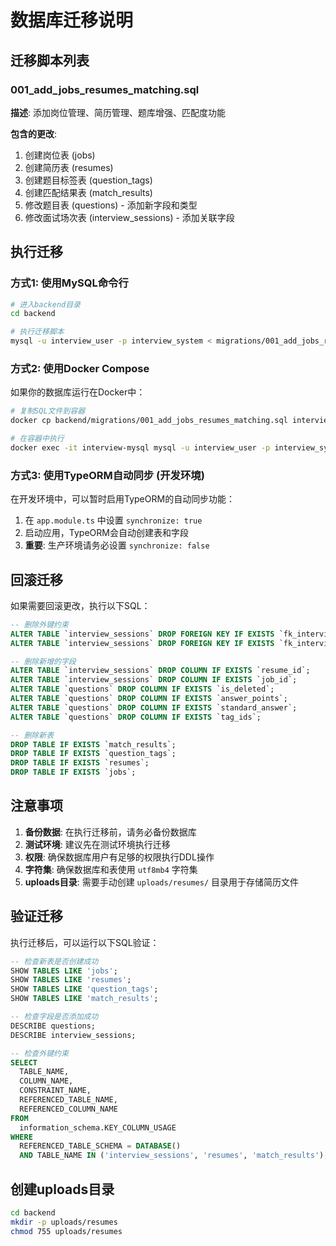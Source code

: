 # 数据库迁移说明

## 迁移脚本列表

### 001_add_jobs_resumes_matching.sql
**描述**: 添加岗位管理、简历管理、题库增强、匹配度功能

**包含的更改**:
1. 创建岗位表 (jobs)
2. 创建简历表 (resumes)
3. 创建题目标签表 (question_tags)
4. 创建匹配结果表 (match_results)
5. 修改题目表 (questions) - 添加新字段和类型
6. 修改面试场次表 (interview_sessions) - 添加关联字段

## 执行迁移

### 方式1: 使用MySQL命令行

```bash
# 进入backend目录
cd backend

# 执行迁移脚本
mysql -u interview_user -p interview_system < migrations/001_add_jobs_resumes_matching.sql
```

### 方式2: 使用Docker Compose

如果你的数据库运行在Docker中：

```bash
# 复制SQL文件到容器
docker cp backend/migrations/001_add_jobs_resumes_matching.sql interview-mysql:/tmp/

# 在容器中执行
docker exec -it interview-mysql mysql -u interview_user -p interview_system < /tmp/001_add_jobs_resumes_matching.sql
```

### 方式3: 使用TypeORM自动同步 (开发环境)

在开发环境中，可以暂时启用TypeORM的自动同步功能：

1. 在 `app.module.ts` 中设置 `synchronize: true`
2. 启动应用，TypeORM会自动创建表和字段
3. **重要**: 生产环境请务必设置 `synchronize: false`

## 回滚迁移

如果需要回滚更改，执行以下SQL：

```sql
-- 删除外键约束
ALTER TABLE `interview_sessions` DROP FOREIGN KEY IF EXISTS `fk_interview_sessions_job_id`;
ALTER TABLE `interview_sessions` DROP FOREIGN KEY IF EXISTS `fk_interview_sessions_resume_id`;

-- 删除新增的字段
ALTER TABLE `interview_sessions` DROP COLUMN IF EXISTS `resume_id`;
ALTER TABLE `interview_sessions` DROP COLUMN IF EXISTS `job_id`;
ALTER TABLE `questions` DROP COLUMN IF EXISTS `is_deleted`;
ALTER TABLE `questions` DROP COLUMN IF EXISTS `answer_points`;
ALTER TABLE `questions` DROP COLUMN IF EXISTS `standard_answer`;
ALTER TABLE `questions` DROP COLUMN IF EXISTS `tag_ids`;

-- 删除新表
DROP TABLE IF EXISTS `match_results`;
DROP TABLE IF EXISTS `question_tags`;
DROP TABLE IF EXISTS `resumes`;
DROP TABLE IF EXISTS `jobs`;
```

## 注意事项

1. **备份数据**: 在执行迁移前，请务必备份数据库
2. **测试环境**: 建议先在测试环境执行迁移
3. **权限**: 确保数据库用户有足够的权限执行DDL操作
4. **字符集**: 确保数据库和表使用 `utf8mb4` 字符集
5. **uploads目录**: 需要手动创建 `uploads/resumes/` 目录用于存储简历文件

## 验证迁移

执行迁移后，可以运行以下SQL验证：

```sql
-- 检查新表是否创建成功
SHOW TABLES LIKE 'jobs';
SHOW TABLES LIKE 'resumes';
SHOW TABLES LIKE 'question_tags';
SHOW TABLES LIKE 'match_results';

-- 检查字段是否添加成功
DESCRIBE questions;
DESCRIBE interview_sessions;

-- 检查外键约束
SELECT 
  TABLE_NAME,
  COLUMN_NAME,
  CONSTRAINT_NAME,
  REFERENCED_TABLE_NAME,
  REFERENCED_COLUMN_NAME
FROM
  information_schema.KEY_COLUMN_USAGE
WHERE
  REFERENCED_TABLE_SCHEMA = DATABASE()
  AND TABLE_NAME IN ('interview_sessions', 'resumes', 'match_results');
```

## 创建uploads目录

```bash
cd backend
mkdir -p uploads/resumes
chmod 755 uploads/resumes
```

